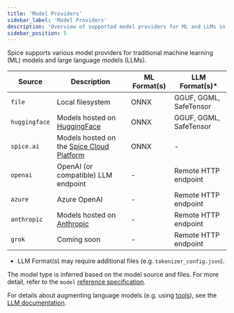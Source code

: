 ```yaml
---
title: 'Model Providers'
sidebar_label: 'Model Providers'
description: 'Overview of supported model providers for ML and LLMs in Spice.'
sidebar_position: 5
---
```


Spice supports various model providers for traditional machine learning (ML) models and large language models (LLMs).

| Source        | Description                                                                                     | ML Format(s) | LLM Format(s)\*        |
| ------------- | ----------------------------------------------------------------------------------------------- | ------------ | ---------------------- |
| `file`        | Local filesystem                                                                                | ONNX         | GGUF, GGML, SafeTensor |
| `huggingface` | Models hosted on [HuggingFace](https://huggingface.co)                                          | ONNX         | GGUF, GGML, SafeTensor |
| `spice.ai`    | Models hosted on the [Spice Cloud Platform](https://docs.spice.ai/building-blocks/spice-models) | ONNX         | -                      |
| `openai`      | OpenAI (or compatible) LLM endpoint                                                             | -            | Remote HTTP endpoint   |
| `azure`       | Azure OpenAI                                                                                    | -            | Remote HTTP endpoint   |
| `anthropic`   | Models hosted on [Anthropic](https://www.anthropic.com)                                         | -            | Remote HTTP endpoint   |
| `grok`        | Coming soon                                                                                     | -            | Remote HTTP endpoint   |

- LLM Format(s) may require additional files (e.g. `tokenizer_config.json`).

The model type is inferred based on the model source and files. For more detail, refer to the `model` [reference specification](/reference/spicepod/models.md).

For details about augmenting language models (e.g. using [tools](/features/large-language-models/runtime_tools.md)), see the [LLM documentation](/features/large-language-models).
